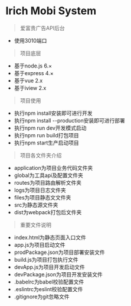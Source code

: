 # Irich Mobi System

> 爱富贵广告API后台

* 使用3010端口

>项目底层

* 基于node.js 6.×
* 基于express 4.×
* 基于vue 2.x
* 基于iview 2.x

> 项目使用

* 执行npm install安装即可进行开发
* 执行npm install --production安装即可进行部署
* 执行npm run dev开发模式启动
* 执行npm run build打包项目
* 执行npm start生产启动项目

> 项目各文件夹介绍

* application为项目业务代码文件夹
* global为工具api及配置文件夹
* routes为项目路由解析文件夹
* logs为项目日志文件夹
* files为项目静态文文件夹
* src为静态源文件夹
* dist为webpack打包后文件夹

> 重要文件说明

* index.html为静态页面入口文件
* app.js为项目启动文件
* prodPackage.json为项目部署安装文件
* build.js为项目打包执行文件
* devApp.js为项目开发启动文件
* devPackage.json为项目开发安装文件
* .babelrc为babel校验配置文件
* .eslintrc为eslint校验配置文件
* .gitignore为git忽略文件
